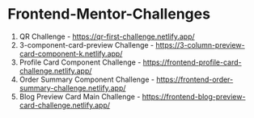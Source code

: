 # Frontend-Mentor-Challenges

1. QR Challenge - https://qr-first-challenge.netlify.app/
2. 3-component-card-preview Challenge - https://3-column-preview-card-component-k.netlify.app/
3. Profile Card Component Challenge - https://frontend-profile-card-challenge.netlify.app/
4. Order Summary Component Challenge - https://frontend-order-summary-challenge.netlify.app/
5. Blog Preview Card Main Challenge - https://frontend-blog-preview-card-challenge.netlify.app/

